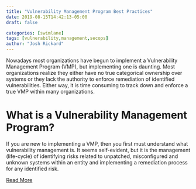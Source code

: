 ```yaml
---
title: "Vulnerability Management Program Best Practices"
date: 2019-08-15T14:42:13-05:00
draft: false

categories: [swimlane]
tags: [vulnerability,management,secops]
author: "Josh Rickard"
---
```

Nowadays most organizations have begun to implement a Vulnerability Management Program (VMP), but implementing one is daunting. Most organizations realize they either have no true categorical ownership over systems or they lack the authority to enforce remediation of identified vulnerabilities. Either way, it is time consuming to track down and enforce a true VMP within many organizations.

# What is a Vulnerability Management Program?

If you are new to implementing a VMP, then you first must understand what vulnerability management is. It seems self-evident, but it is the management (life-cycle) of identifying risks related to unpatched, misconfigured and unknown systems within an entity and implementing a remediation process for any identified risk.

[Read More](https://swimlane.com/blog/vulnerability-management-program-best-practices/)